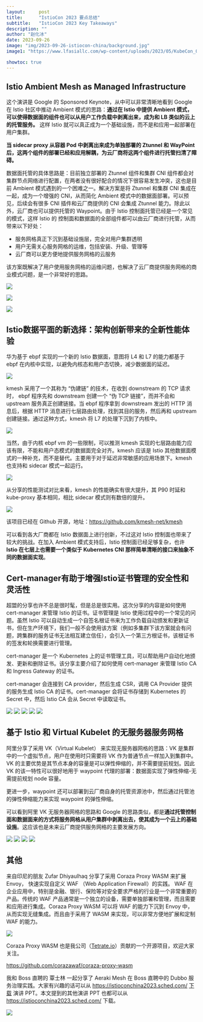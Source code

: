 ```yaml
---
layout:     post
title:      "IstioCon 2023 要点总结"
subtitle:   "IstioCon 2023 Key Takeaways"
description: ""
author: "赵化冰"
date: 2023-09-26
image: "img/2023-09-26-istiocon-china/background.jpg"
image1: "https://www.lfasiallc.com/wp-content/uploads/2023/05/KubeCon_OSS_China_23_DigitalAssets_web-homepage-1920x606.jpg"

showtoc: true
---
```



## Istio Ambient Mesh as Managed Infrastructure

这个演讲是 Google 的 Sponsored Keynote，从中可以非常清晰地看到 Google 在 Istio 社区中推动 Ambient 模式的思路：**通过在 Istio 中提供 Ambient 模式，可以使得数据面的组件也可以从用户工作负载中剥离出来，成为和 LB 类似的云上的托管服务。** 这样 Istio 就可以真正成为一个基础设施，而不是和应用一起部署在用户集群。

**当 sidecar proxy 从容器 Pod 中剥离出来成为单独部署的 Ztunnel 和 WayPoint 后，这两个组件的部署已经和应用解耦，为云厂商将这两个组件进行托管扫清了障碍。**

数据面托管的具体思路是：目前独立部署的 Ztunnel 组件和集群 CNI 组件都会对集群节点网络进行配置，在两者没有很好配合的情况下很容易发生冲突，这也是目前 Ambient 模式遇到的一个困难之一。解决方案是将 Ztunnel 和集群 CNI 集成在一起，成为一个增强的 CNI，从而简化 Ambient 模式中的数据面部署。可以预见，后续会有很多 CNI 插件和云厂商提供的 CNI 会集成 Ztunnel 能力。除此以外，云厂商也可以提供托管的 Waypoint。由于 Istio 控制面托管已经是一个常见的模式，这样 Istio 的 控制面和数据面的全部组件都可以由云厂商进行托管，从而带来以下好处：
* 服务网格真正下沉到基础设施层，完全对用户集群透明
* 用户无需关心服务网格的运维，包括安装、升级、管理等
* 云厂商可以更方便地提供服务网格的云服务

该方案既解决了用户使用服务网格的运维问题，也解决了云厂商提供服务网格的商业模式问题，是一个非常好的思路。

![](/img/2023-09-26-istiocon-china/1.jpg)

![](/img/2023-09-26-istiocon-china/2.jpg)

![](/img/2023-09-26-istiocon-china/3.jpg)

## Istio数据平面的新选择：架构创新带来的全新性能体验

华为基于 ebpf 实现的一个新的 Istio 数据面，意图将 L4 和 L7 的能力都基于 ebpf 在内核中实现，以避免内核态和用户态切换，减少数据面的延迟。

![](/img/2023-09-26-istiocon-china/kmesh-1.png)

kmesh 采用了一个其称为 “伪建链” 的技术，在收到 downstream 的 TCP 请求时， ebpf 程序先和 downstream 创建一个 “伪 TCP 链接”，而并不会和 upstream 服务真正创建链接。当 ebpf 程序拿到 downstream 发出的 HTTP 消息后，根据 HTTP 消息进行七层路由处理，找到其目的服务，然后再和 upstream 创建链接。通过这种方式，kmesh 将 L7 的处理下沉到了内核中。

![](/img/2023-09-26-istiocon-china/kmesh-2.png)

当然，由于内核 ebpf vm 的一些限制，可以推测 kmesh 实现的七层路由能力应该有限，不能和用户态模式的数据面完全对齐。kmesh 应该是 Istio 其他数据面模式的一种补充，而不是替代。主要用于对于延迟非常敏感的应用场景下。kmesh 也支持和 sidecar 模式一起运行。

![](/img/2023-09-26-istiocon-china/kmesh-3.png)

从分享的性能测试对比来看，kmesh 的性能确实有很大提升，其 P90 时延和 kube-proxy 基本相同，相比 sidecar 模式则有数倍的提升。

![](/img/2023-09-26-istiocon-china/kmesh-4.png)

该项目已经在 Github 开源，地址：https://github.com/kmesh-net/kmesh

可以看到各大厂商都在 Istio 数据面上进行创新，不过这对 Istio 控制面也带来了较大的挑战。在加入 Ambient 模式支持后，Istio 控制面已经足够复杂，也许 **Istio 在七层上也需要一个类似于 Kubernetes CNI 那样简单清晰的接口来抽象不同的数据面实现**。

## Cert-manager有助于增强Istio证书管理的安全性和灵活性

超盟的分享也许不总是很时髦，但是总是很实用。这次分享的内容是如何使用 cert-manager 来管理 Istio 的证书。证书管理是 Istio 使用过程中的一个常见的问题。虽然 Istio 可以自动生成一个自签名根证书来为工作负载自动颁发和更新证书，但在生产环境下，我们一般不会使用该方案（例如多集群下该方案就会有问题，跨集群的服务证书无法相互建立信任），会引入一个第三方根证书，该根证书的签发和轮换需要进行管理。

cert-manager 是一个 Kubernetes 上的证书管理工具，可以帮助用户自动化地颁发、更新和删除证书。该分享主要介绍了如何使用 cert-manager 来管理 Istio CA 和 Ingress Gateway 的证书。

cert-manager 会连接到 CA provider，然后生成 CSR，调用 CA Provider 提供的服务生成 Istio CA 的证书。cert-manager 会将证书存储到 Kubernetes 的 Secret 中，然后 Istio CA 会从 Secret 中读取证书。

![](/img/2023-09-26-istiocon-china/cm-1.png)
![](/img/2023-09-26-istiocon-china/cm-2.png)
![](/img/2023-09-26-istiocon-china/cm-3.png)
![](/img/2023-09-26-istiocon-china/cm-4.png)
![](/img/2023-09-26-istiocon-china/cm-5.png)

##  基于 Istio 和 Virtual Kubelet 的无服务器服务网格

阿里分享了采用 VK（Virtual Kubelet） 来实现无服务器网格的思路：VK 是集群中的一个虚拟节点，用户在使用时只需要将 VK 作为普通节点一样加入到集群中。VK 的主要优势是其节点本身的容量是可以弹性伸缩的，并不需要提前规划。因此 VK 的该一特性可以很好地用于 waypoint 代理的部署：数据面实现了弹性伸缩-无需提前规划 node 容量。

更进一步，waypoint 还可以部署到云厂商自身的托管资源池中，然后通过托管池的弹性伸缩能力来实现 waypoint 的弹性伸缩。

可以看到阿里 VK 无服务器网格的思路和 Google 的思路类似，都是**通过托管控制面和数据面来的方式将服务网格从用户集群中剥离出去，使其成为一个云上的基础设施**。这应该也是未来云厂商提供服务网格的主要发展方向。

![](/img/2023-09-26-istiocon-china/vk-1.png)
![](/img/2023-09-26-istiocon-china/vk-2.png)
![](/img/2023-09-26-istiocon-china/vk-3.png)
![](/img/2023-09-26-istiocon-china/vk-4.png)

## 其他

来自印尼的朋友 Zufar Dhiyaulhaq 分享了采用 Coraza Proxy WASM 来扩展 Envoy， 快速实现自定义 WAF （Web Application Firewall）的实践。 WAF 在企业应用中，特别是金融、银行、保险等对安全要求严格的行业是一个非常重要的产品。传统的 WAF 产品通常是一个独立的设备，需要单独部署和管理，而且需要和应用进行集成。Coraza Proxy WASM 可以将 WAF 的能力下沉到 Envoy 中，从而实现无缝集成。而且由于采用了 WASM 来实现，可以非常方便地扩展和定制 WAF 的能力。

![](/img/2023-09-26-istiocon-china/waf.png)

Coraza Proxy WASM 也是我公司（[Tetrate.io](https://tetrate.io/)）贡献的一个开源项目，欢迎大家关注。


https://github.com/corazawaf/coraza-proxy-wasm


我和 Boss 直聘的 覃士林 一起分享了 Aeraki Mesh 在 Boss 直聘中的 Dubbo 服务治理实践。大家有兴趣的话可以从 https://istioconchina2023.sched.com/ [下载](https://istioconchina2023.sched.com/) 演讲 PPT。本文提到的其他演讲 PPT 也都可以从 https://istioconchina2023.sched.com/ 下载。

![](/img/2023-09-26-istiocon-china/boss-architecture.png)
